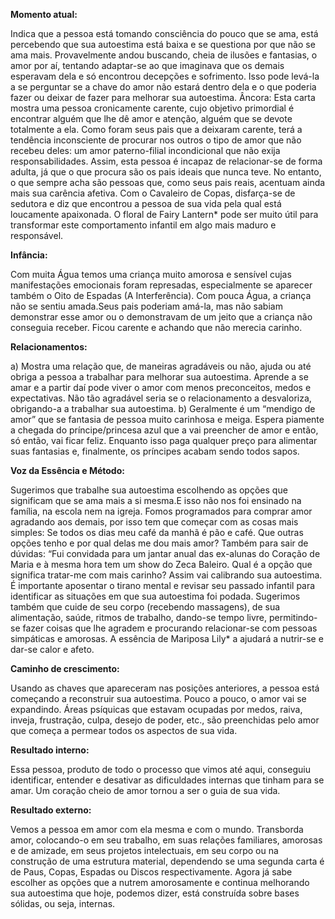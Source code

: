 **Momento atual:**

 Indica que a pessoa está tomando consciência do
pouco que se ama, está percebendo que sua autoestima está baixa e se
questiona por que não se ama mais. Provavelmente andou buscando, cheia de
ilusões e fantasias, o amor por aí, tentando adaptar-se ao que imaginava que
os demais esperavam dela e só encontrou decepções e sofrimento. Isso pode
levá-la a se perguntar se a chave do amor não estará dentro dela e o que
poderia fazer ou deixar de fazer para melhorar sua autoestima.
Âncora: Esta carta mostra uma pessoa cronicamente carente, cujo
objetivo primordial é encontrar alguém que lhe dê amor e atenção, alguém
que se devote totalmente a ela. Como foram seus pais que a deixaram carente,
terá a tendência inconsciente de procurar nos outros o tipo de amor que não
recebeu deles: um amor paterno-filial incondicional que não exija
responsabilidades. Assim, esta pessoa é incapaz de relacionar-se de forma
adulta, já que o que procura são os pais ideais que nunca teve. No entanto, o
que sempre acha são pessoas que, como seus pais reais, acentuam ainda mais
sua carência afetiva.
Com o Cavaleiro de Copas, disfarça-se de sedutora e diz que encontrou
a pessoa de sua vida pela qual está loucamente apaixonada. O floral de Fairy
Lantern* pode ser muito útil para transformar este comportamento infantil em
algo mais maduro e responsável.



**Infância:**

 Com muita Água temos uma criança muito amorosa e sensível
cujas manifestações emocionais foram represadas, especialmente se aparecer
também o Oito de Espadas (A Interferência). Com pouca Água, a criança não
se sentiu amada.Seus pais poderiam amá-la, mas não sabiam demonstrar esse
amor ou o demonstravam de um jeito que a criança não conseguia receber.
Ficou carente e achando que não merecia carinho.



**Relacionamentos:**

 a) Mostra uma relação que, de maneiras agradáveis
ou não, ajuda ou até obriga a pessoa a trabalhar para melhorar sua autoestima.
Aprende a se amar e a partir daí pode viver o amor com menos preconceitos,
medos e expectativas. Não tão agradável seria se o relacionamento a
desvaloriza, obrigando-a a trabalhar sua autoestima.
b) Geralmente é um “mendigo de amor” que se fantasia de pessoa muito
carinhosa e meiga. Espera piamente a chegada do príncipe/princesa azul que
a vai preencher de amor e então, só então, vai ficar feliz. Enquanto isso paga
qualquer preço para alimentar suas fantasias e, finalmente, os príncipes
acabam sendo todos sapos.



**Voz da Essência e Método:**

 Sugerimos que trabalhe sua autoestima
escolhendo as opções que significam que se ama mais a si mesma.E isso não
nos foi ensinado na família, na escola nem na igreja. Fomos programados
para comprar amor agradando aos demais, por isso tem que começar com as
cosas mais simples: Se todos os dias meu café da manhã é pão e café. Que
outras opções tenho e por qual delas me dou mais amor? Também para sair
de dúvidas: “Fui convidada para um jantar anual das ex-alunas do Coração de
Maria e à mesma hora tem um show do Zeca Baleiro. Qual é a opção que
significa tratar-me com mais carinho?
Assim vai calibrando sua autoestima. É importante aposentar o tirano
mental e revisar seu passado infantil para identificar as situações em que sua
autoestima foi podada. Sugerimos também que cuide de seu corpo (recebendo
massagens), de sua alimentação, saúde, ritmos de trabalho, dando-se tempo
livre, permitindo-se fazer coisas que lhe agradem e procurando relacionar-se
com pessoas simpáticas e amorosas. A essência de Mariposa Lily* a ajudará
a nutrir-se e dar-se calor e afeto.



**Caminho de crescimento:**

 Usando as chaves que apareceram nas
posições anteriores, a pessoa está começando a reconstruir sua autoestima.
Pouco a pouco, o amor vai se expandindo. Áreas psíquicas que estavam
ocupadas por medos, raiva, inveja, frustração, culpa, desejo de poder, etc.,
são preenchidas pelo amor que começa a permear todos os aspectos de sua
vida.



**Resultado interno:**

 Essa pessoa, produto de todo o processo que vimos
até aqui, conseguiu identificar, entender e desativar as dificuldades internas
que tinham para se amar. Um coração cheio de amor tornou a ser o guia de
sua vida.



**Resultado externo:**

 Vemos a pessoa em amor com ela mesma e com o
mundo. Transborda amor, colocando-o em seu trabalho, em suas relações
familiares, amorosas e de amizade, em seus projetos intelectuais, em seu
corpo ou na construção de uma estrutura material, dependendo se uma
segunda carta é de Paus, Copas, Espadas ou Discos respectivamente. Agora
já sabe escolher as opções que a nutrem amorosamente e continua
melhorando sua autoestima que hoje, podemos dizer, está construída sobre
bases sólidas, ou seja, internas.
